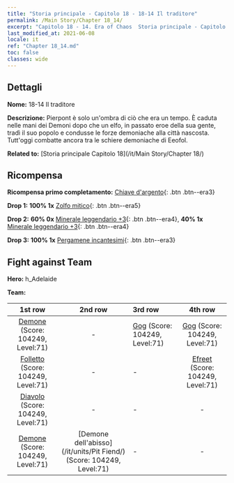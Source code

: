 ```yaml
---
title: "Storia principale - Capitolo 18 - 18-14 Il traditore"
permalink: /Main Story/Chapter 18_14/
excerpt: "Capitolo 18 - 14. Era of Chaos  Storia principale - Capitolo 18_14. 18-14 Il traditore"
last_modified_at: 2021-06-08
locale: it
ref: "Chapter 18_14.md"
toc: false
classes: wide
---
```


## Dettagli

 **Nome:** 18-14 Il traditore

 **Descrizione:** Pierpont è solo un'ombra di ciò che era un tempo. È caduta nelle mani dei Demoni dopo che un elfo, in passato eroe della sua gente, tradì il suo popolo e condusse le forze demoniache alla città nascosta. Tutt'oggi combatte ancora tra le schiere demoniache di Eeofol.

 **Related to:** [Storia principale Capitolo 18](/it/Main Story/Chapter 18/)

## Ricompensa

 **Ricompensa primo completamento:** [Chiave d'argento](/ItemsIT/con_693/){: .btn .btn--era3}

 **Drop 1:** **100% 1x** [Zolfo mitico](/ItemsIT/mat_64/){: .btn .btn--era5}

 **Drop 2:** **60% 0x** [Minerale leggendario +3](/ItemsIT/mat_54/){: .btn .btn--era4}, **40% 1x** [Minerale leggendario +3](/ItemsIT/mat_54/){: .btn .btn--era4}

 **Drop 3:** **100% 1x** [Pergamene incantesimi](/ItemsIT/con_694/){: .btn .btn--era3}


## Fight against Team
 **Hero:** h_Adelaide

 **Team:**


  | 1st row | 2nd row | 3rd row | 4th row |
  |:----:|:----:|:----|:----:|
  | [Demone](/it/units/Demon/) (Score: 104249, Level:71)  | - | [Gog](/it/units/Gog/) (Score: 104249, Level:71)  | [Gog](/it/units/Gog/) (Score: 104249, Level:71)  |
  | [Folletto](/it/units/Imp/) (Score: 104249, Level:71)  | - | - | [Efreet](/it/units/Efreeti/) (Score: 104249, Level:71)  |
  | [Diavolo](/it/units/Devil/) (Score: 104249, Level:71)  | - | - | - |
  | [Demone](/it/units/Demon/) (Score: 104249, Level:71)  | [Demone dell'abisso](/it/units/Pit Fiend/) (Score: 104249, Level:71)  | - | - |


